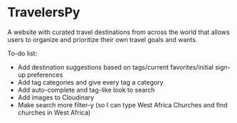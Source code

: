 # TravelersPy

A website with curated travel destinations from across the world that allows users to organize and prioritize their own travel goals and wants.

To-do list:
- Add destination suggestions based on tags/current favorites/initial sign-up preferences
- Add tag categories and give every tag a category
- Add auto-complete and tag-like look to search
- Add images to Cloudinary
- Make search more filter-y (so I can type West Africa Churches and find churches in West Africa)
